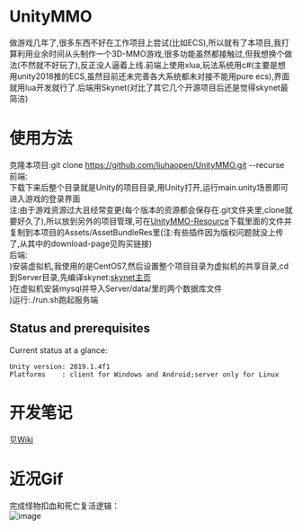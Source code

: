 # UnityMMO
做游戏几年了,很多东西不好在工作项目上尝试(比如ECS),所以就有了本项目,我打算利用业余时间从头制作一个3D-MMO游戏,很多功能虽然都接触过,但我想换个做法(不然就不好玩了),反正没人逼着上线.前端上使用xlua,玩法系统用c#(主要是想用unity2018推的ECS,虽然目前还未完善各大系统都未对接不能用pure ecs),界面就用lua开发就行了.后端用Skynet(对比了其它几个开源项目后还是觉得skynet最简洁)  

# 使用方法
克隆本项目:git clone https://github.com/liuhaopen/UnityMMO.git --recurse  
前端:  
下载下来后整个目录就是Unity的项目目录,用Unity打开,运行main.unity场景即可进入游戏的登录界面  
注:由于游戏资源过大且经常变更(每个版本的资源都会保存在.git文件夹里,clone就要好久了),所以放到另外的项目管理,可在[UnityMMO-Resource](https://github.com/liuhaopen/UnityMMO-Resource/tree/master/Assets/AssetBundleRes "UnityMMO-Resource")下载里面的文件并复制到本项目的Assets/AssetBundleRes里(注:有些插件因为版权问题就没上传了,从其中的download-page见购买链接)  
后端:  
)安装虚拟机,我使用的是CentOS7,然后设置整个项目目录为虚拟机的共享目录,cd到Server目录,先编译skynet:[skynet主页](https://github.com/cloudwu/skynet "skynet主页")  
)在虚拟机安装mysql并导入Server/data/里的两个数据库文件  
)运行:./run.sh跑起服务端  


## Status and prerequisites
Current status at a glance:
```
Unity version: 2019.1.4f1
Platforms    : client for Windows and Android;server only for Linux
```

# 开发笔记
见[Wiki](https://github.com/liuhaopen/UnityMMO/wiki/%E5%BC%80%E5%8F%91%E7%AC%94%E8%AE%B0 "Wiki")  

# 近况Gif
完成怪物扣血和死亡复活逻辑：    
![image](https://github.com/liuhaopen/ReadmeResources/blob/master/UnityMMO/monster_kill_relive.gif)     